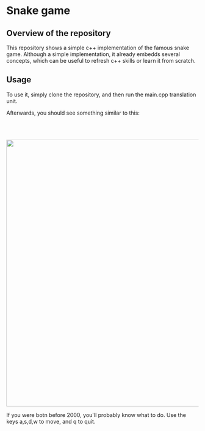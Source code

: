 # Snake game

## Overview of the repository

This repository shows a simple c++ implementation of the famous snake game. Although a simple implementation, it already embedds several concepts, which can be useful to refresh c++ skills or learn it from scratch.

## Usage

To use it, simply clone the repository, and then run the main.cpp translation unit.

Afterwards, you should see something similar to this:

<br />
<br /> 
<p align="center">
   <img src="/Visualizations/Snake_background" width="700" />
</p>


If you were botn before 2000, you'll probably know what to do. Use the keys a,s,d,w to move, and q to quit.
